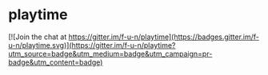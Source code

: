# playtime

[![Join the chat at https://gitter.im/f-u-n/playtime](https://badges.gitter.im/f-u-n/playtime.svg)](https://gitter.im/f-u-n/playtime?utm_source=badge&utm_medium=badge&utm_campaign=pr-badge&utm_content=badge)